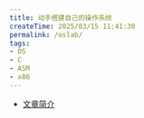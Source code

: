 ```yaml
---
title: 动手搭建自己的操作系统
createTime: 2025/03/15 11:41:30
permalink: /oslab/
tags:
- OS
- C
- ASM
- x86
---
```


- [文章简介](./文章简介.md)
